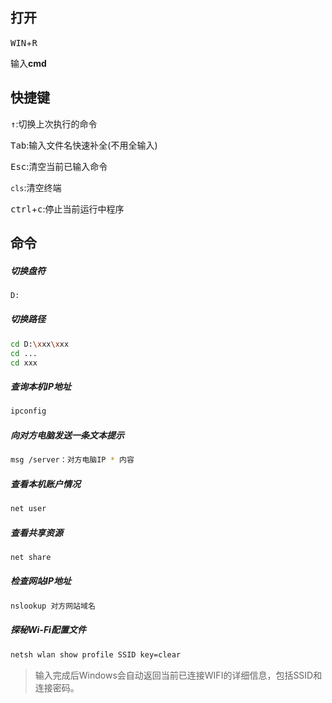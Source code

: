 ## 打开

<kbd>WIN</kbd>+<kbd>R</kbd>

输入**cmd**



## 快捷键

<kbd>↑</kbd>:切换上次执行的命令

<kbd>Tab</kbd>:输入文件名快速补全(不用全输入)

<kbd>Esc</kbd>:清空当前已输入命令

`cls`:清空终端

<kbd>ctrl</kbd>+<kbd>c</kbd>:停止当前运行中程序

## 命令

##### 切换盘符

```bash
D:
```

##### 切换路径

```bash
cd D:\xxx\xxx
cd ...
cd xxx
```

##### 查询本机IP地址

```bash
ipconfig
```

##### 向对方电脑发送一条文本提示

```bash
msg /server：对方电脑IP * 内容
```

##### 查看本机账户情况

```bash
net user
```

##### 查看共享资源

```bash
net share
```

##### 检查网站IP地址

```bash
nslookup 对方网站域名
```

##### 探秘Wi-Fi配置文件

```bash
netsh wlan show profile SSID key=clear
```

>   输入完成后Windows会自动返回当前已连接WIFI的详细信息，包括SSID和连接密码。


